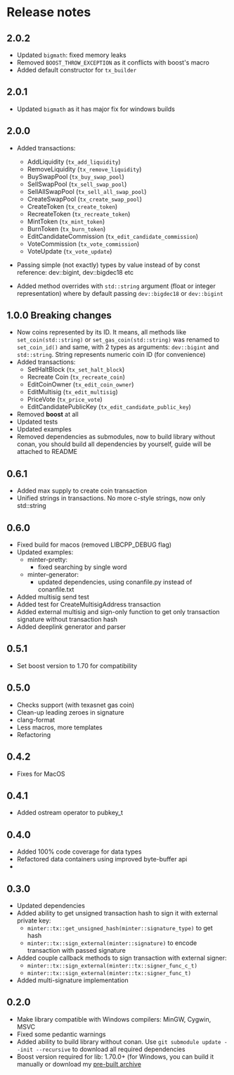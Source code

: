 # Release notes

## 2.0.2

- Updated `bigmath`: fixed memory leaks
- Removed `BOOST_THROW_EXCEPTION` as it conflicts with boost's macro
- Added default constructor for `tx_builder`

## 2.0.1

- Updated `bigmath` as it has major fix for windows builds

## 2.0.0

- Added transactions:
    - AddLiquidity (`tx_add_liquidity`)
    - RemoveLiquidity (`tx_remove_liquidity`)
    - BuySwapPool (`tx_buy_swap_pool`)
    - SellSwapPool (`tx_sell_swap_pool`)
    - SellAllSwapPool (`tx_sell_all_swap_pool`)
    - CreateSwapPool (`tx_create_swap_pool`)
    - CreateToken (`tx_create_token`)
    - RecreateToken (`tx_recreate_token`)
    - MintToken (`tx_mint_token`)
    - BurnToken (`tx_burn_token`)
    - EditCandidateCommission (`tx_edit_candidate_commission`)
    - VoteCommission (`tx_vote_commission`)
    - VoteUpdate (`tx_vote_update`)

- Passing simple (not exactly) types by value instead of by const reference: dev::bigint, dev::bigdec18 etc
- Added method overrides with `std::string` argument (float or integer representation) where by default
  passing `dev::bigdec18` or `dev::bigint`

## 1.0.0 **Breaking changes**

- Now coins represented by its ID. It means, all methods like `set_coin(std::string)` or `set_gas_coin(std::string)`
  was renamed to `set_coin_id()` and same, with 2 types as arguments: `dev::bigint` and `std::string`. String represents
  numeric coin ID (for convenience)
- Added transactions:
    - SetHaltBlock (`tx_set_halt_block`)
    - Recreate Coin (`tx_recreate_coin`)
    - EditCoinOwner (`tx_edit_coin_owner`)
    - EditMultisig (`tx_edit_multisig`)
    - PriceVote (`tx_price_vote`)
    - EditCandidatePublicKey (`tx_edit_candidate_public_key`)
- Removed **boost** at all
- Updated tests
- Updated examples
- Removed dependencies as submodules, now to build library without conan, you should build all dependencies by yourself,
  guide will be attached to README

## 0.6.1

- Added max supply to create coin transaction
- Unified strings in transactions. No more c-style strings, now only std::string

## 0.6.0

- Fixed build for macos (removed LIBCPP_DEBUG flag)
- Updated examples:
    - minter-pretty:
        - fixed searching by single word
   - minter-generator:
     - updated dependencies, using conanfile.py instead of conanfile.txt
 - Added multisig send test
 - Added test for CreateMultisigAddress transaction
 - Added external multisig and sign-only function to get only transaction signature without transaction hash
 - Added deeplink generator and parser
## 0.5.1
 - Set boost version to 1.70 for compatibility 

## 0.5.0
 - Checks support (with texasnet gas coin)
 - Clean-up leading zeroes in signature
 - clang-format
 - Less macros, more templates
 - Refactoring

## 0.4.2
 - Fixes for MacOS

## 0.4.1
 - Added ostream operator to pubkey_t

## 0.4.0
 - Added 100% code coverage for data types
 - Refactored data containers using improved byte-buffer api
 - 

## 0.3.0
 - Updated dependencies
 - Added ability to get unsigned transaction hash to sign it with external private key:
    - `minter::tx::get_unsigned_hash(minter::signature_type)` to get hash
    - `minter::tx::sign_external(minter::signature)` to encode transaction with passed signature
 - Added couple callback methods to sign transaction with external signer:
    - `minter::tx::sign_external(minter::tx::signer_func_c_t)`
    - `minter::tx::sign_external(minter::tx::signer_func_t)`
 - Added multi-signature implementation

## 0.2.0
 - Make library compatible with Windows compilers: MinGW, Cygwin, MSVC
 - Fixed some pedantic warnings
 - Added ability to build library without conan. Use `git submodule update --init --recursive` to download all required dependencies
 - Boost version required for lib: 1.70.0+ (for Windows, you can build it manually or download my [pre-built archive](https://drive.google.com/file/d/1u8bXeNayY_9ARtsqQKgLqqxRV0BPhrCf/view?usp=sharing) 